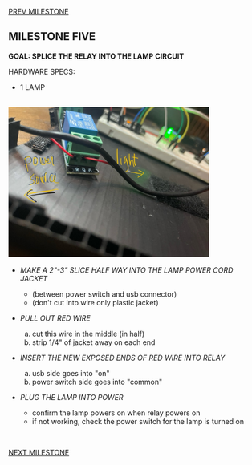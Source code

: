 
[PREV MILESTONE](./4-MILESTONE.md)

## MILESTONE FIVE
**GOAL: SPLICE THE RELAY INTO THE LAMP CIRCUIT**

HARDWARE SPECS:
- 1 LAMP

<br>

<img title="5.1" alt="Connect relay to lamp" src="../../.images/5.1.jpeg" width="400">

<br>

- *MAKE A 2"-3" SLICE HALF WAY INTO THE LAMP POWER CORD JACKET*
	- (between power switch and usb connector)
	- (don't cut into wire only plastic jacket)
- *PULL OUT RED WIRE*
	<ol type="a">
	<li>cut this wire in the middle (in half)</li>
	<li>strip 1/4" of jacket away on each end</li>
	</ol>
- *INSERT THE NEW EXPOSED ENDS OF RED WIRE INTO RELAY*
	<ol type="a">
	<li>usb side goes into "on"</li>
	<li>power switch side goes into "common"</li>
	</ol>



- *PLUG THE LAMP INTO POWER*
    - confirm the lamp powers on when relay powers on
    - if not working, check the power switch for the lamp is turned on

<br>

[NEXT MILESTONE](./6-MILESTONE.md)
